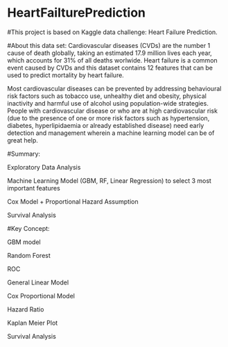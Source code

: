 # HeartFailturePrediction

#This project is based on Kaggle data challenge: Heart Failure Prediction.

#About this data set:
Cardiovascular diseases (CVDs) are the number 1 cause of death globally, taking an estimated 17.9 million lives each year, which accounts for 31% of all deaths worlwide.
Heart failure is a common event caused by CVDs and this dataset contains 12 features that can be used to predict mortality by heart failure.

Most cardiovascular diseases can be prevented by addressing behavioural risk factors such as tobacco use, unhealthy diet and obesity, physical inactivity and harmful use of alcohol using population-wide strategies.
People with cardiovascular disease or who are at high cardiovascular risk (due to the presence of one or more risk factors such as hypertension, diabetes, hyperlipidaemia or already established disease) need early detection and management wherein a machine learning model can be of great help.

#Summary:

Exploratory Data Analysis

Machine Learning Model (GBM, RF, Linear Regression) to select 3 most important features

Cox Model + Proportional Hazard Assumption

Survival Analysis

#Key Concept:

GBM model

Random Forest

ROC

General Linear Model

Cox Proportional Model

Hazard Ratio

Kaplan Meier Plot

Survival Analysis

